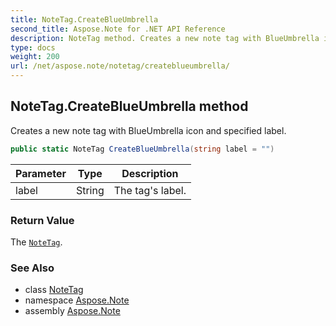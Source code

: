 ```yaml
---
title: NoteTag.CreateBlueUmbrella
second_title: Aspose.Note for .NET API Reference
description: NoteTag method. Creates a new note tag with BlueUmbrella icon and specified label
type: docs
weight: 200
url: /net/aspose.note/notetag/createblueumbrella/
---
```

## NoteTag.CreateBlueUmbrella method

Creates a new note tag with BlueUmbrella icon and specified label.

```csharp
public static NoteTag CreateBlueUmbrella(string label = "")
```

| Parameter | Type | Description |
| --- | --- | --- |
| label | String | The tag's label. |

### Return Value

The [`NoteTag`](../).

### See Also

* class [NoteTag](../)
* namespace [Aspose.Note](../../notetag/)
* assembly [Aspose.Note](../../../)


